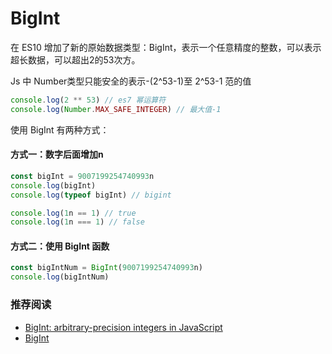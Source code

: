 # BigInt

在 ES10 增加了新的原始数据类型：BigInt，表示一个任意精度的整数，可以表示超长数据，可以超出2的53次方。

Js 中 Number类型只能安全的表示-(2^53-1)至 2^53-1 范的值

```js
console.log(2 ** 53) // es7 幂运算符
console.log(Number.MAX_SAFE_INTEGER) // 最大值-1
```

使用 BigInt 有两种方式：

#### 方式一：数字后面增加n

```js
const bigInt = 9007199254740993n
console.log(bigInt)
console.log(typeof bigInt) // bigint

console.log(1n == 1) // true
console.log(1n === 1) // false
```

#### 方式二：使用 BigInt 函数

```js
const bigIntNum = BigInt(9007199254740993n)
console.log(bigIntNum)
```

### 推荐阅读

- [BigInt: arbitrary-precision integers in JavaScript](https://v8.dev/features/bigint)
- [BigInt](https://developer.mozilla.org/zh-CN/docs/Web/JavaScript/Reference/Global_Objects/BigInt)